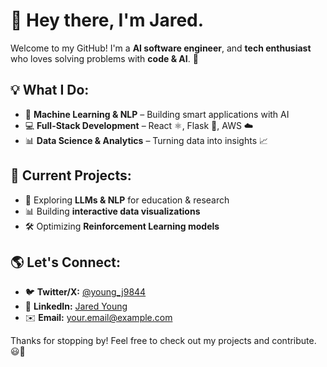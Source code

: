 # 👋 Hey there, I'm Jared.

Welcome to my GitHub! I'm a **AI software engineer**, and **tech enthusiast** who loves solving problems with **code & AI**. 🚀  

## 💡 What I Do:
- 🔬 **Machine Learning & NLP** – Building smart applications with AI  
- 💻 **Full-Stack Development** – React ⚛️, Flask 🐍, AWS ☁️  
- 📊 **Data Science & Analytics** – Turning data into insights 📈  

## 🚀 Current Projects:
- 🧠 Exploring **LLMs & NLP** for education & research  
- 📊 Building **interactive data visualizations**  
- 🛠 Optimizing **Reinforcement Learning models**  

## 🌎 Let's Connect:
- 🐦 **Twitter/X:** [@young_j9844](https://twitter.com/young_j9844)  
- 💼 **LinkedIn:** [Jared Young](https://www.linkedin.com/in/jared-young-5b4b3318b/)  
- ✉️ **Email:** your.email@example.com  

Thanks for stopping by! Feel free to check out my projects and contribute. 😃🚀
